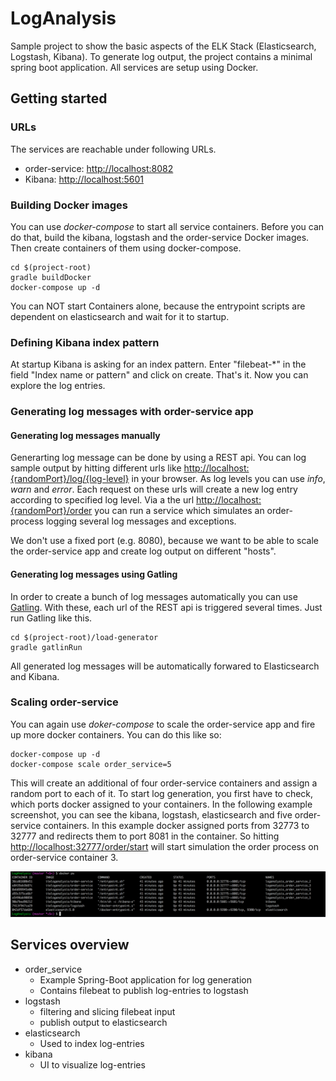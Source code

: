 # LogAnalysis

Sample project to show the basic aspects of the ELK Stack (Elasticsearch, Logstash, Kibana).
To generate log output, the project contains a minimal spring boot application.
All services are setup using Docker.

## Getting started

### URLs

The services are reachable under following URLs.

* order-service: [http://localhost:8082](http://localhost:8082)
* Kibana: [http://localhost:5601](http://localhost:5601)

### Building Docker images

You can use _docker-compose_ to start all service containers.
Before you can do that, build the kibana, logstash and the order-service Docker images.
Then create containers of them using docker-compose.

```shell
cd $(project-root)
gradle buildDocker
docker-compose up -d
```
You can NOT start Containers alone, because the entrypoint scripts are dependent on elasticsearch and wait for it to startup.

### Defining Kibana index pattern

At startup Kibana is asking for an index pattern. Enter "filebeat-\*" in the field "Index name or pattern" and click on create.
That's it. Now you can explore the log entries.

### Generating log messages with order-service app

#### Generating log messages manually
Generarting log message can be done by using a REST api. You can log sample output by hitting different urls like [http://localhost:{randomPort}/log/{log-level}](http://localhost:{randomPort}/log/{log-level}) in your browser. As log levels you can use _info_, _warn_ and _error_. Each request on these urls will create a new log entry according to specified log level. Via a the url [http://localhost:{randomPort}/order](http://localhost:{randomPort0/order) you can run a service which simulates an order-process logging several log messages and exceptions.

We don't use a fixed port (e.g. 8080), because we want to be able to scale the order-service app and create log output on different "hosts".

#### Generating log messages using Gatling
In order to create a bunch of log messages automatically you can use [Gatling](http://gatling.io/#/). With these, each url of the REST api is triggered several times. Just run Gatling like this.

```shell
cd $(project-root)/load-generator
gradle gatlinRun
```

All generated log messages will be automatically forwared to Elasticsearch and Kibana.

### Scaling order-service

You can again use _doker-compose_ to scale the order-service app and fire up more docker containers. You can do this like so:

```shell
docker-compose up -d
docker-compose scale order_service=5
```

This will create an additional of four order-service containers and assign a random port to each of it. To start log generation, you first have to check, which ports docker assigned to your containers. In the following example screenshot, you can see the kibana, logstash, elasticsearch and five order-service containers. In this example docker assigned ports from 32773 to 32777 and redirects them to port 8081 in the container. So hitting
[http://localhost:32777/order/start](http://localhost:32777/order/start) will start simulation the order process on order-service container 3.

![example output of docker ps](./images/docker-ps.png?raw=true "Example output of docker ps")

## Services overview

* order_service
  * Example Spring-Boot application for log generation
  * Contains filebeat to publish log-entries to logstash
* logstash
  * filtering and slicing filebeat input
  * publish output to elasticsearch
* elasticsearch
  * Used to index log-entries
* kibana
  * UI to visualize log-entries
